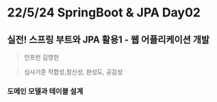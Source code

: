 # 22/5/24 SpringBoot & JPA Day02

## 실전! 스프링 부트와 JPA 활용1 - 웹 어플리케이션 개발

> 인프런 김영한

> 심사기준 적합성,참신성, 완성도, 공감성

### 도메인 모델과 테이블 설계

